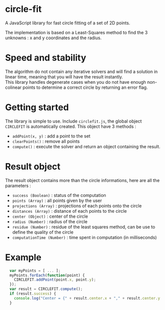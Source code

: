 # circle-fit
A JavaScript library for fast circle fitting of a set of 2D points.

The implementation is based on a Least-Squares method to find the 3 unknowns : x and y coordinates and the radius.

# Speed and stability
The algorithm do not contain any iterative solvers and will find a solution in linear time, meaning that you will have the result instantly.  
This library handles degenerate cases when you do not have enough non-colinear points to determine a correct circle by returning an error flag.

# Getting started
The library is simple to use. Include `circlefit.js`, the global object `CIRCLEFIT` is automatically created.
This object have 3 methods :
* `addPoint(x, y)` : add a point to the set
* `clearPoints()` : remove all points
* `compute()` : execute the solver and return an object containing the result.

# Result object
The result object contains more than the circle informations, here are all the parameters :
* `success (Boolean)` : status of the computation
* `points (Array)` : all points given by the user
* `projections (Array)` : projections of each points onto the circle
* `distances (Array)` : distance of each points to the circle
* `center (Object)` :  center of the circle
* `radius (Number)` : radius of the circle
* `residue (Number)` : residue of the least squares method, can be use to define the quality of the circle
* `computationTime (Number)` : time spent in computation (in milliseconds)

# Example
```javascript
  var myPoints = [ ... ];
  myPoints.forEach(function(point) {
    CIRCLEFIT.addPoint(point.x, point.y);
  });
  var result = CIRCLEFIT.compute();
  if (result.success) {
    console.log("Center = {" + result.center.x + "," + result.center.y + "}, Radius = " + result.radius);
  }
```
